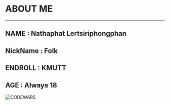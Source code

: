 # ABOUT ME 
-----------------------------------
## NAME : Nathaphat Lertsiriphongphan
## NickName : Folk
## ENDROLL : KMUTT
## AGE : Always 18
![CODEWARS](https://www.codewars.com/users/NTPLSRPP/badges/large)


<!--
**NTPLSRPP/NTPLSRPP** is a ✨ _special_ ✨ repository because its `README.md` (this file) appears on your GitHub profile.

Here are some ideas to get you started:

- 🔭 I’m currently working on ...
- 🌱 I’m currently learning ...
- 👯 I’m looking to collaborate on ...
- 🤔 I’m looking for help with ...
- 💬 Ask me about ...
- 📫 How to reach me: ...
- 😄 Pronouns: ...
- ⚡ Fun fact: ...
-->
